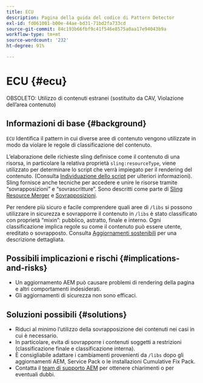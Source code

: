 ```yaml
---
title: ECU
description: Pagina della guida del codice di Pattern Detector
exl-id: fd061001-b00e-44ae-bd31-71bd2fa733cd
source-git-commit: 84c193b66fbf9c41f546e8575a0aa17e94043b9a
workflow-type: tm+mt
source-wordcount: '232'
ht-degree: 91%

---
```


# ECU {#ecu}

OBSOLETO: Utilizzo di contenuti estranei (sostituito da CAV, Violazione dell’area contenuto)

## Informazioni di base {#background}

`ECU`  Identifica il pattern in cui diverse aree di contenuto vengono utilizzate in modo da violare le regole di classificazione del contenuto.

L’elaborazione delle richieste sling definisce come il contenuto di una risorsa, in particolare la relativa proprietà `sling:resourceType`, viene utilizzato per determinare lo script che verrà impiegato per il rendering del contenuto. (Consulta [Individuazione dello script](https://experienceleague.adobe.com/it/docs/experience-manager-65/content/implementing/developing/introduction/the-basics#locating-the-script) per ulteriori informazioni). Sling fornisce anche tecniche per accedere e unire le risorse tramite “sovrapposizioni” e “sovrascritture”. Sono descritti come parte di [Sling Resource Merger](https://experienceleague.adobe.com/it/docs/experience-manager-65/content/implementing/developing/platform/sling-resource-merger) e [Sovrapposizioni](https://experienceleague.adobe.com/it/docs/experience-manager-65/content/implementing/developing/platform/overlays).

Per rendere più sicuro e facile comprendere quali aree di `/libs` si possono utilizzare in sicurezza e sovrapporre il contenuto in `/libs` è stato classificato con proprietà “mixin”: pubblico, astratto, finale e interno. Ogni classificazione implica regole su come il contenuto può essere utente, ereditato o sovrapposto. Consulta [Aggiornamenti sostenibili](https://experienceleague.adobe.com/it/docs/experience-manager-65/content/implementing/deploying/upgrading/sustainable-upgrades) per una descrizione dettagliata.

## Possibili implicazioni e rischi {#implications-and-risks}

* Un aggiornamento AEM può causare problemi di rendering della pagina e altri comportamenti indesiderati.
* Gli aggiornamenti di sicurezza non sono efficaci.

## Soluzioni possibili {#solutions}

* Riduci al minimo l’utilizzo della sovrapposizione dei contenuti nei casi in cui è necessario.
* In particolare, evita di sovrapporre i contenuti soggetti a restrizioni (classificazione finale e classificazione interna).
* È consigliabile adattare i cambiamenti provenienti da `/libs` dopo gli aggiornamenti AEM, Service Pack o le installazioni Cumulative Fix Pack.
* Contatta il [team di supporto AEM](https://helpx.adobe.com/it/enterprise/using/support-for-experience-cloud.html) per ottenere chiarimenti o per eventuali dubbi.
